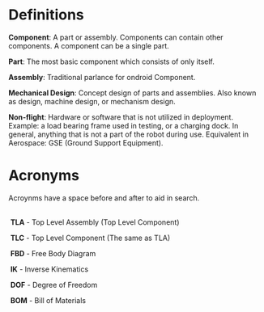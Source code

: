 # Definitions
__Component__: A part or assembly. Components can contain other components. A component can be a single part.

__Part__: The most basic component which consists of only itself. 

__Assembly__: Traditional parlance for ondroid Component.

__Mechanical Design__: Concept design of parts and assemblies. Also known as design, machine design, or mechanism design.

__Non-flight__: Hardware or software that is not utilized in deployment. Example: a load bearing frame used in testing, or a charging dock. In general, anything that is not a part of the robot during use. Equivalent in Aerospace: GSE (Ground Support Equipment).

# Acronyms
Acroynms have a space before and after to aid in search.<br><br>

&nbsp;__TLA__ - Top Level Assembly (Top Level Component) 

&nbsp;__TLC__ - Top Level Component (The same as TLA)

&nbsp;__FBD__ - Free Body Diagram

&nbsp;__IK__ - Inverse Kinematics

&nbsp;__DOF__ - Degree of Freedom

&nbsp;__BOM__ - Bill of Materials
